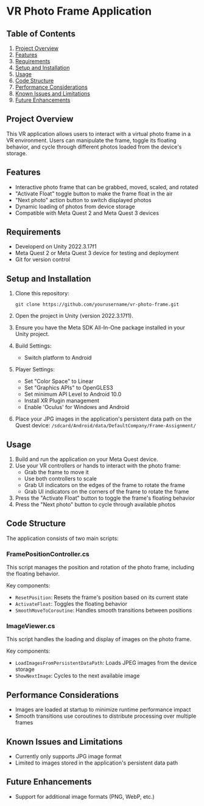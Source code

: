 # VR Photo Frame Application

## Table of Contents
1. [Project Overview](#project-overview)
2. [Features](#features)
3. [Requirements](#requirements)
4. [Setup and Installation](#setup-and-installation)
5. [Usage](#usage)
6. [Code Structure](#code-structure)
7. [Performance Considerations](#performance-considerations)
8. [Known Issues and Limitations](#known-issues-and-limitations)
9. [Future Enhancements](#future-enhancements)

## Project Overview

This VR application allows users to interact with a virtual photo frame in a VR environment. Users can manipulate the frame, toggle its floating behavior, and cycle through different photos loaded from the device's storage.

## Features

- Interactive photo frame that can be grabbed, moved, scaled, and rotated
- "Activate Float" toggle button to make the frame float in the air
- "Next photo" action button to switch displayed photos
- Dynamic loading of photos from device storage
- Compatible with Meta Quest 2 and Meta Quest 3 devices

## Requirements

- Developerd on Unity 2022.3.17f1
- Meta Quest 2 or Meta Quest 3 device for testing and deployment
- Git for version control

## Setup and Installation

1. Clone this repository:
   ```
   git clone https://github.com/yourusername/vr-photo-frame.git
   ```

2. Open the project in Unity (version 2022.3.17f1).

3. Ensure you have the Meta SDK All-In-One package installed in your Unity project.

4. Build Settings:
   - Switch platform to Android

5. Player Settings:
   - Set "Color Space" to Linear
   - Set "Graphics APIs" to OpenGLES3
   - Set minimum API Level to Android 10.0
   - Install XR Plugin management
   - Enable 'Oculus' for Windows and Android

6. Place your JPG images in the application's persistent data path on the Quest device:
   `/sdcard/Android/data/DefaultCompany/Frame-Assignment/`

## Usage

1. Build and run the application on your Meta Quest device.
2. Use your VR controllers or hands to interact with the photo frame:
   - Grab the frame to move it
   - Use both controllers to scale
   - Grab UI indicators on the edges of the frame to rotate the frame
   - Grab UI indicators on the corners of the frame to rotate the frame
3. Press the "Activate Float" button to toggle the frame's floating behavior
4. Press the "Next photo" button to cycle through available photos

## Code Structure

The application consists of two main scripts:

### FramePositionController.cs

This script manages the position and rotation of the photo frame, including the floating behavior.

Key components:
- `ResetPosition`: Resets the frame's position based on its current state
- `ActivateFloat`: Toggles the floating behavior
- `SmoothMoveToCoroutine`: Handles smooth transitions between positions

### ImageViewer.cs

This script handles the loading and display of images on the photo frame.

Key components:
- `LoadImagesFromPersistentDataPath`: Loads JPEG images from the device storage
- `ShowNextImage`: Cycles to the next available image

## Performance Considerations

- Images are loaded at startup to minimize runtime performance impact
- Smooth transitions use coroutines to distribute processing over multiple frames

## Known Issues and Limitations

- Currently only supports JPG image format
- Limited to images stored in the application's persistent data path

## Future Enhancements

- Support for additional image formats (PNG, WebP, etc.)
